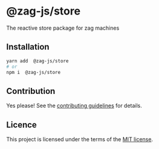 # @zag-js/store

The reactive store package for zag machines

## Installation

```sh
yarn add  @zag-js/store
# or
npm i  @zag-js/store
```

## Contribution

Yes please! See the
[contributing guidelines](https://github.com/chakra-ui/zag/blob/main/CONTRIBUTING.md)
for details.

## Licence

This project is licensed under the terms of the
[MIT license](https://github.com/chakra-ui/zag/blob/main/LICENSE).
